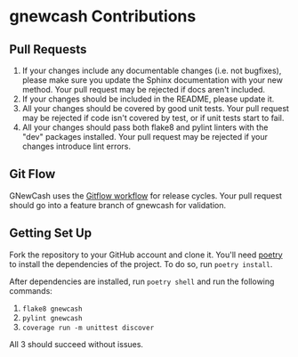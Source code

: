 # gnewcash Contributions

## Pull Requests

1. If your changes include any documentable changes (i.e. not bugfixes), please make sure you update the Sphinx 
documentation with your new method. Your pull request may be rejected if docs aren't included.
2. If your changes should be included in the README, please update it.
3. All your changes should be covered by good unit tests. Your pull request may be rejected if code isn't covered by
test, or if unit tests start to fail.
4. All your changes should pass both flake8 and pylint linters with the "dev" packages installed. Your pull request may
be rejected if your changes introduce lint errors.

## Git Flow

GNewCash uses the [Gitflow workflow](https://www.atlassian.com/git/tutorials/comparing-workflows/gitflow-workflow) for 
release cycles. Your pull request should go into a feature branch of gnewcash for validation.

## Getting Set Up

Fork the repository to your GitHub account and clone it. You'll need [poetry](https://poetry.eustace.io/)
to install the dependencies of the project. To do so, run ```poetry install```.

After dependencies are installed, run ```poetry shell``` and run the following commands:

1. ```flake8 gnewcash```
2. ```pylint gnewcash```
3. ```coverage run -m unittest discover```

All 3 should succeed without issues.